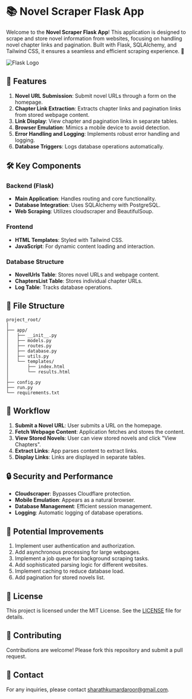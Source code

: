 # 📚 Novel Scraper Flask App

Welcome to the **Novel Scraper Flask App**! This application is designed to scrape and store novel information from websites, focusing on handling novel chapter links and pagination. Built with Flask, SQLAlchemy, and Tailwind CSS, it ensures a seamless and efficient scraping experience. 🚀

![Flask Logo](https://flask.palletsprojects.com/en/2.0.x/_images/flask-logo.png)

## 🌟 Features

1. **Novel URL Submission**: Submit novel URLs through a form on the homepage.
2. **Chapter Link Extraction**: Extracts chapter links and pagination links from stored webpage content.
3. **Link Display**: View chapter and pagination links in separate tables.
4. **Browser Emulation**: Mimics a mobile device to avoid detection.
5. **Error Handling and Logging**: Implements robust error handling and logging.
6. **Database Triggers**: Logs database operations automatically.

## 🛠️ Key Components

### Backend (Flask)
- **Main Application**: Handles routing and core functionality.
- **Database Integration**: Uses SQLAlchemy with PostgreSQL.
- **Web Scraping**: Utilizes cloudscraper and BeautifulSoup.

### Frontend
- **HTML Templates**: Styled with Tailwind CSS.
- **JavaScript**: For dynamic content loading and interaction.

### Database Structure
- **NovelUrls Table**: Stores novel URLs and webpage content.
- **ChaptersList Table**: Stores individual chapter URLs.
- **Log Table**: Tracks database operations.

## 📂 File Structure

```
project_root/
│
├── app/
│   ├── __init__.py
│   ├── models.py
│   ├── routes.py
│   ├── database.py
│   ├── utils.py
│   └── templates/
│       ├── index.html
│       └── results.html
│
├── config.py
├── run.py
└── requirements.txt
```

## 🚀 Workflow

1. **Submit a Novel URL**: User submits a URL on the homepage.
2. **Fetch Webpage Content**: Application fetches and stores the content.
3. **View Stored Novels**: User can view stored novels and click "View Chapters".
4. **Extract Links**: App parses content to extract links.
5. **Display Links**: Links are displayed in separate tables.

## 🔒 Security and Performance

- **Cloudscraper**: Bypasses Cloudflare protection.
- **Mobile Emulation**: Appears as a natural browser.
- **Database Management**: Efficient session management.
- **Logging**: Automatic logging of database operations.

## 🚀 Potential Improvements

1. Implement user authentication and authorization.
2. Add asynchronous processing for large webpages.
3. Implement a job queue for background scraping tasks.
4. Add sophisticated parsing logic for different websites.
5. Implement caching to reduce database load.
6. Add pagination for stored novels list.

## 📜 License

This project is licensed under the MIT License. See the [LICENSE](LICENSE) file for details.

## 🤝 Contributing

Contributions are welcome! Please fork this repository and submit a pull request.

## 📧 Contact

For any inquiries, please contact [sharathkumardaroor@gmail.com](mailto:sharathkumardaroor@gmail.com).

